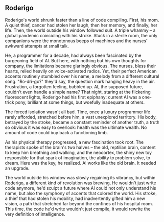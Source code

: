 ## Roderigo
Roderigo's world shrunk faster than a line of code compiling. First, his mom. A quiet thief, cancer had stolen her laugh, then her memory, and finally, her life. Then, the world outside his window followed suit. A triple whammy – a global pandemic coinciding with his stroke. Stuck in a sterile room, the only companions were the monotonous beeps of machines and the nurses' awkward attempts at small talk. 

He, a programmer for a decade, had always been fascinated by the burgeoning field of AI. But here, with nothing but his own thoughts for company, the limitations became glaringly obvious. The nurses, bless their hearts, relied heavily on voice-activated radios. Yet, their perfect American accents routinely stumbled over his name, a melody from a different cultural song.  "Ro-dri-go?" they'd say, the question mark hanging heavy in the air.  Frustration, a forgotten feeling, bubbled up. AI, the supposed future, couldn't even handle a simple name?  That night, staring at the flickering fluorescent lights, Roderigo had his first epiphany: current AI was a one-trick pony, brilliant at some things, but woefully inadequate at others. 

The forced isolation wasn't all bad. Time, once a luxury programmer life rarely afforded, stretched before him, a vast unexplored territory.  His body, betrayed by the stroke, became a constant reminder of another truth, a truth so obvious it was easy to overlook: health was the ultimate wealth. No amount of code could buy back a functioning limb. 

As his physical therapy progressed, a new fascination took root. The therapists spoke of the brain's two halves – the old, reptilian brain, content to keep him breathing and walking, and the neocortex, the shiny new toy responsible for that spark of imagination, the ability to problem solve, to dream.  Here was the key, he realized. AI works like the old brain. It needed an upgrade. 

The world outside his window was slowly regaining its vibrancy, but within Roderigo, a different kind of revolution was brewing. He wouldn't just write code anymore, he'd sculpt a future where AI could not only understand his name, but also the symphony of accents that colored the world.  His stroke, a thief that had stolen his mobility, had inadvertently gifted him a new vision, a path that stretched far beyond the confines of his hospital room.  This time, the code he'd write wouldn't just compile, it would rewrite the very definition of intelligence. 
